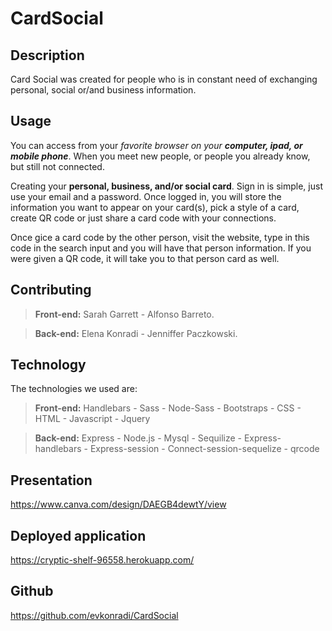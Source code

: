   # CardSocial

  ## Description
  
  Card Social was created for people who is in constant need of exchanging personal, social or/and business information.
  
  ## Usage  
  You can access from your _favorite browser on your **computer, ipad, or mobile phone**_.
  When you meet new people, or people you already know, but still not connected. 

  Creating your **personal, business, and/or social card**. Sign in is simple, just use your email and a password. Once logged in, you will store the information you want to appear on your card(s), pick a style of a card, create QR code or just share a card code with your connections.

  Once gice a card code by the other person, visit the website, type in this code in the search input and you will have that person information. If you were given a QR code, it will take you to that person card as well.
    
  ## Contributing
   >**Front-end:**
  Sarah Garrett - Alfonso Barreto.

  >**Back-end:**
  Elena Konradi - Jenniffer Paczkowski.

  ## Technology
  The technologies we used are:
  
  >**Front-end:**
  > Handlebars - Sass - Node-Sass - Bootstraps - CSS - HTML - Javascript - Jquery

  >**Back-end:**
  > Express - Node.js - Mysql - Sequilize - Express-handlebars - Express-session - Connect-session-sequelize - qrcode

  ## Presentation
  https://www.canva.com/design/DAEGB4dewtY/view

  ## Deployed application
  https://cryptic-shelf-96558.herokuapp.com/  
  
  ## Github
  https://github.com/evkonradi/CardSocial
    